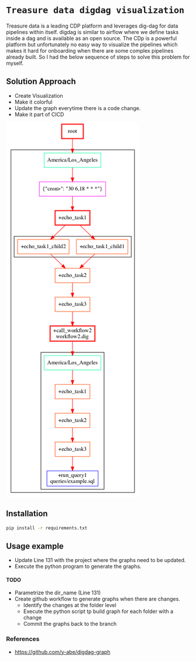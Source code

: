 # `Treasure data digdag visualization`

Treasure data is a leading CDP platform and leverages dig-dag for data pipelines within itself. digdag is similar to airflow where we define tasks inside a dag 
and is available as an open source. The CDp is a powerful platform but unfortunately no easy way to visualize the pipelines which makes it hard for onboarding 
when there are some complex pipelines already built. So I had the below sequence of steps to solve this problem for myself.

## Solution Approach
- Create Visualization
- Make it colorful
- Update the graph everytime there is a code change.
- Make it part of CICD

![](./graphs/project1/workflow1.png)

## Installation

```sh
pip install -r requirements.txt
```

## Usage example
- Update Line 131 with the project where the graphs need to be updated.
- Execute the python program to generate the graphs.


#### TODO
- Parametrize the dir_name (Line 131) 
- Create github workflow to generate graphs when there are changes.
    - Identify the changes at the folder level 
    - Execute the python script tp build graph for each folder with a change
    - Commit the graphs back to the branch
    

### References
- https://github.com/y-abe/digdag-graph

